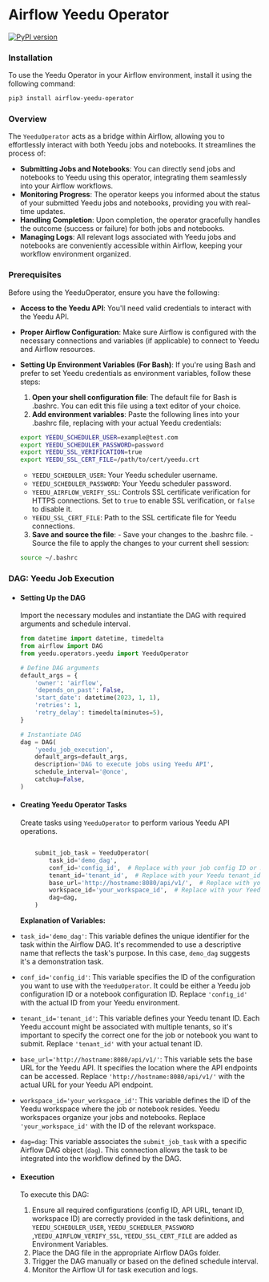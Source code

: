 # Airflow Yeedu Operator
[![PyPI version](https://badge.fury.io/py/airflow-yeedu-operator.png)](https://badge.fury.io/py/airflow-yeedu-operator)

### Installation

To use the Yeedu Operator in your Airflow environment, install it using the following command:

```bash
pip3 install airflow-yeedu-operator
```

### Overview

The `YeeduOperator` acts as a bridge within Airflow, allowing you to effortlessly interact with both Yeedu jobs and notebooks. It streamlines the process of:

- **Submitting Jobs and Notebooks**: You can directly send jobs and notebooks to Yeedu using this operator, integrating them seamlessly into your Airflow workflows.
- **Monitoring Progress**: The operator keeps you informed about the status of your submitted Yeedu jobs and notebooks, providing you with real-time updates.
- **Handling Completion**: Upon completion, the operator gracefully handles the outcome (success or failure) for both jobs and notebooks.
- **Managing Logs**: All relevant logs associated with Yeedu jobs and notebooks are conveniently accessible within Airflow, keeping your workflow environment organized.


### Prerequisites

Before using the YeeduOperator, ensure you have the following:

- **Access to the Yeedu API**: You'll need valid credentials to interact with the Yeedu API.
- **Proper Airflow Configuration**: Make sure Airflow is configured with the necessary connections and variables (if applicable) to connect to Yeedu and Airflow resources.
- **Setting Up Environment Variables (For Bash)**:
  If you're using Bash and prefer to set Yeedu credentials as environment variables, follow these steps:

    1. **Open your shell configuration file**: The default file for Bash is .bashrc. You can edit this file using a text editor of your choice.
    2. **Add environment variables**: Paste the following lines into your .bashrc file, replacing <placeholders> with your actual Yeedu credentials:

    ```bash
    export YEEDU_SCHEDULER_USER=example@test.com
    export YEEDU_SCHEDULER_PASSWORD=password
    export YEEDU_SSL_VERIFICATION=true
    export YEEDU_SSL_CERT_FILE=/path/to/cert/yeedu.crt
    ```

    - `YEEDU_SCHEDULER_USER`: Your Yeedu scheduler username.
    - `YEEDU_SCHEDULER_PASSWORD`: Your Yeedu scheduler password.
    - `YEEDU_AIRFLOW_VERIFY_SSL`: Controls SSL certificate verification for HTTPS connections. Set to `true` to enable SSL verification, or `false` to disable it.
    - `YEEDU_SSL_CERT_FILE`: Path to the SSL certificate file for Yeedu connections.


    3. **Save and source the file**:
      - Save your changes to the .bashrc file.
      - Source the file to apply the changes to your current shell session:

    ```bash
    source ~/.bashrc
    ```


### DAG: Yeedu Job Execution

- #### Setting Up the DAG

    Import the necessary modules and instantiate the DAG with required arguments and schedule interval.

    ```python
    from datetime import datetime, timedelta
    from airflow import DAG
    from yeedu.operators.yeedu import YeeduOperator

    # Define DAG arguments
    default_args = {
        'owner': 'airflow',
        'depends_on_past': False,
        'start_date': datetime(2023, 1, 1),
        'retries': 1,
        'retry_delay': timedelta(minutes=5),
    }

    # Instantiate DAG
    dag = DAG(
        'yeedu_job_execution',
        default_args=default_args,
        description='DAG to execute jobs using Yeedu API',
        schedule_interval='@once',
        catchup=False,
    )
    ```
- #### Creating Yeedu Operator Tasks

    Create tasks using `YeeduOperator` to perform various Yeedu API operations.

    ```python

        submit_job_task = YeeduOperator(
            task_id='demo_dag',
            conf_id='config_id',  # Replace with your job config ID or Notebook Config ID
            tenant_id='tenant_id',  # Replace with your Yeedu tenant_id
            base_url='http://hostname:8080/api/v1/',  # Replace with your Yeedu API URL
            workspace_id='your_workspace_id',  # Replace with your Yeedu workspace ID
            dag=dag,
        )

    ```
    **Explanation of Variables:**

- `task_id='demo_dag'`: This variable defines the unique identifier for the task within the Airflow DAG. It's recommended to use a descriptive name that reflects the task's purpose. In this case, `demo_dag` suggests it's a demonstration task.

- `conf_id='config_id'`: This variable specifies the ID of the configuration you want to use with the `YeeduOperator`. It could be either a Yeedu job configuration ID or a notebook configuration ID. Replace `'config_id'` with the actual ID from your Yeedu environment.

- `tenant_id='tenant_id'`: This variable defines your Yeedu tenant ID. Each Yeedu account might be associated with multiple tenants, so it's important to specify the correct one for the job or notebook you want to submit. Replace `'tenant_id'` with your actual tenant ID.

- `base_url='http://hostname:8080/api/v1/'`: This variable sets the base URL for the Yeedu API. It specifies the location where the API endpoints can be accessed. Replace `'http://hostname:8080/api/v1/'` with the actual URL for your Yeedu API endpoint.

- `workspace_id='your_workspace_id'`: This variable defines the ID of the Yeedu workspace where the job or notebook resides. Yeedu workspaces organize your jobs and notebooks. Replace `'your_workspace_id'` with the ID of the relevant workspace.

- `dag=dag`: This variable associates the `submit_job_task` with a specific Airflow DAG object (`dag`). This connection allows the task to be integrated into the workflow defined by the DAG.

- #### Execution

    To execute this DAG:

    1. Ensure all required configurations (config ID, API URL, tenant ID, workspace ID) are correctly provided in the task definitions, and `YEEDU_SCHEDULER_USER`, `YEEDU_SCHEDULER_PASSWORD` ,`YEEDU_AIRFLOW_VERIFY_SSL`, `YEEDU_SSL_CERT_FILE` are added as Environment Variables.
    2. Place the DAG file in the appropriate Airflow DAGs folder.
    3. Trigger the DAG manually or based on the defined schedule interval.
    4. Monitor the Airflow UI for task execution and logs.



